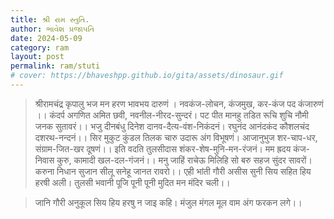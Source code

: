 ```yaml
---
title: શ્રી રામ સ્તુતિ.
author: ભાવેશ પ્રજાપતિ
date: 2024-05-09
category: ram
layout: post
permalink: ram/stuti
# cover: https://bhaveshpp.github.io/gita/assets/dinosaur.gif
---
```


> श्रीरामचंद्र कृपालु भज मन हरण भावभय दारुणं ।
> नवकंज-लोचन, कंजमुख, कर-कंज पद कंजारुणं ।।
> कंदर्प अगणित अमित छवी, नवनील-नीरद-सुन्दरं।
> पट पीत मानहु तडित रूचि शुचि नौमी जनक सुतावरं।।
> भजु दीनबंधु दिनेश दानव-दैत्य-वंश-निकंदनं।
> रघुनंद आनंदकंद कौशलचंद दशरथ-नन्दनं।।
> सिर मुकुट कुंडल तिलक चारु उदारू अंग विभूषणं।
> आजानुभुज शर-चाप-धर, संग्राम-जित-खर दूषणं।।
> इति वदति तुलसीदास शंकर-शेष-मुनि-मन-रंजनं।
> मम ह्रदय कंज-निवास कुरु, कामादी खल-दल-गंजनं।।
> मनु जाहिं राचेऊ मिलिहि सो बरु सहज सुंदर सावरों।
> करुना निधान सुजान सीलू सनेहू जानत रावरो।।
> एही भांती गौरी असीस सुनी सिय सहित हिय हरषी अली।
> तुलसी भवानी पूजि पूनी पूनी मुदित मन मंदिर चली।।

> जानि गौरी अनुकूल सिय हिय हरषु न जाइ कहि।
> मंजुल मंगल मूल वाम अंग फरकन लगे।।